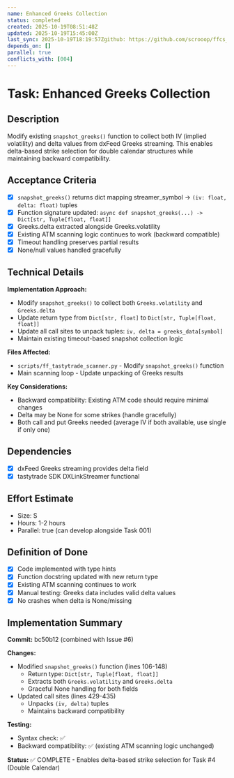 ```yaml
---
name: Enhanced Greeks Collection
status: completed
created: 2025-10-19T08:51:48Z
updated: 2025-10-19T15:45:00Z
last_sync: 2025-10-19T18:19:57Zgithub: https://github.com/scrooop/ffcs_strategy/issues/3
depends_on: []
parallel: true
conflicts_with: [004]
---
```


# Task: Enhanced Greeks Collection

## Description
Modify existing `snapshot_greeks()` function to collect both IV (implied volatility) and delta values from dxFeed Greeks streaming. This enables delta-based strike selection for double calendar structures while maintaining backward compatibility.

## Acceptance Criteria
- [x] `snapshot_greeks()` returns dict mapping streamer_symbol → `(iv: float, delta: float)` tuples
- [x] Function signature updated: `async def snapshot_greeks(...) -> Dict[str, Tuple[float, float]]`
- [x] Greeks.delta extracted alongside Greeks.volatility
- [x] Existing ATM scanning logic continues to work (backward compatible)
- [x] Timeout handling preserves partial results
- [x] None/null values handled gracefully

## Technical Details

**Implementation Approach:**
- Modify `snapshot_greeks()` to collect both `Greeks.volatility` and `Greeks.delta`
- Update return type from `Dict[str, float]` to `Dict[str, Tuple[float, float]]`
- Update all call sites to unpack tuples: `iv, delta = greeks_data[symbol]`
- Maintain existing timeout-based snapshot collection logic

**Files Affected:**
- `scripts/ff_tastytrade_scanner.py` - Modify `snapshot_greeks()` function
- Main scanning loop - Update unpacking of Greeks results

**Key Considerations:**
- Backward compatibility: Existing ATM code should require minimal changes
- Delta may be None for some strikes (handle gracefully)
- Both call and put Greeks needed (average IV if both available, use single if only one)

## Dependencies
- [x] dxFeed Greeks streaming provides delta field
- [x] tastytrade SDK DXLinkStreamer functional

## Effort Estimate
- Size: S
- Hours: 1-2 hours
- Parallel: true (can develop alongside Task 001)

## Definition of Done
- [x] Code implemented with type hints
- [x] Function docstring updated with new return type
- [x] Existing ATM scanning continues to work
- [x] Manual testing: Greeks data includes valid delta values
- [x] No crashes when delta is None/missing

## Implementation Summary

**Commit:** bc50b12 (combined with Issue #6)

**Changes:**
- Modified `snapshot_greeks()` function (lines 106-148)
  - Return type: `Dict[str, Tuple[float, float]]`
  - Extracts both `Greeks.volatility` and `Greeks.delta`
  - Graceful None handling for both fields
- Updated call sites (lines 429-435)
  - Unpacks `(iv, delta)` tuples
  - Maintains backward compatibility

**Testing:**
- Syntax check: ✅
- Backward compatibility: ✅ (existing ATM scanning logic unchanged)

**Status:** ✅ COMPLETE - Enables delta-based strike selection for Task #4 (Double Calendar)
